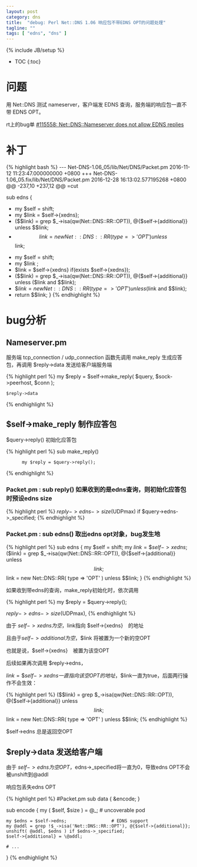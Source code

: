 ```yaml
---
layout: post
category: dns
title:  "debug: Perl Net::DNS 1.06 响应包不带EDNS OPT的问题处理"
tagline: ""
tags: [ "edns", "dns" ] 
---
```

{% include JB/setup %}

* TOC
{:toc}

# 问题

用 Net::DNS 测试 nameserver，客户端发 EDNS 查询，服务端的响应包一直不带 EDNS OPT。

rt上的bug单 [#115558: Net::DNS::Nameserver does not allow EDNS replies](https://rt.cpan.org/Ticket/Display.html?id=115558&results=b726149ec96a4ba3ede1c65761e1a229)

# 补丁

{% highlight bash %}
--- Net-DNS-1.06_05/lib/Net/DNS/Packet.pm	2016-11-12 11:23:47.000000000 +0800
+++ Net-DNS-1.06_05.fix/lib/Net/DNS/Packet.pm	2016-12-28 16:13:02.577195268 +0800
@@ -237,10 +237,12 @@
 =cut
 
 sub edns {
-	my $self = shift;
-	my $link = \$self->{xedns};
-	($$link) = grep $_->isa(qw(Net::DNS::RR::OPT)), @{$self->{additional}} unless $$link;
-	$$link = new Net::DNS::RR( type => 'OPT' ) unless $$link;
+    my $self = shift;
+    my $link ;
+    $link = \$self->{xedns} if(exists $self->{xedns});
+    ($$link) = grep $_->isa(qw(Net::DNS::RR::OPT)), @{$self->{additional}} unless ($link and $$link);
+    $$link = new Net::DNS::RR( type => 'OPT' ) unless ($link and $$link);
+    return $$link;
 }
{% endhighlight %}

# bug分析

## Nameserver.pm

服务端 tcp_connection / udp_connection  函数先调用 make_reply 生成应答包，再调用 $reply->data 发送给客户端服务端

{% highlight perl %}
    my $reply = $self->make_reply( $query, $sock->peerhost, $conn );

    $reply->data
{% endhighlight %}

## $self->make_reply 制作应答包

$query->reply() 初始化应答包

{% highlight perl %}
    sub make_reply() 

          my $reply = $query->reply();
{% endhighlight %}

### Packet.pm  : sub reply()  如果收到的是edns查询，则初始化应答包时预设edns size

{% highlight perl %}
     $reply->edns->size($UDPmax) if $query->edns->_specified;
{% endhighlight %}


### Packet.pm : sub edns() 取出edns opt对象，bug发生地

{% highlight perl %}
sub edns {
     my $self = shift;
     my $link = \$self->{xedns};
     ($$link) = grep $_->isa(qw(Net::DNS::RR::OPT)), @{$self->{additional}} unless $$link;
     $$link = new Net::DNS::RR( type => 'OPT' ) unless $$link;
}
{% endhighlight %}

如果收到带edns的查询，make_reply初始化时，依次调用

{% highlight perl %}
my $reply = $query->reply();  

$reply->edns->size($UDPmax),
{% endhighlight %}

由于 $self->{xedns} 为空，$link指向 $self->{xedns}　的地址

且由于$self->{additional}　为空，$$link 将被置为一个新的空OPT

也就是说，$self->{xedns}　被置为该空OPT 

后续如果再次调用 $reply->edns，

$link = \$self->{xedns} 一直指向该空OPT的地址，$$link一直为true，后面两行操作不会生效：

{% highlight perl %}
     ($$link) = grep $_->isa(qw(Net::DNS::RR::OPT)), @{$self->{additional}} unless $$link;
     $$link = new Net::DNS::RR( type => 'OPT' ) unless $$link;
{% endhighlight %}

$self->edns 总是返回空OPT

## $reply->data 发送给客户端

由于 $self->edns 为空OPT，$edns->_specified将一直为0，导致edns OPT不会被unshift到@addl

响应包丢失edns OPT

{% highlight perl %}
#Packet.pm
sub data {
    &encode;
}

sub encode {
    my ( $self, $size ) = @_;               # uncoverable pod

    my $edns = $self->edns;                 # EDNS support
    my @addl = grep !$_->isa('Net::DNS::RR::OPT'), @{$self->{additional}};
    unshift( @addl, $edns ) if $edns->_specified;
    $self->{additional} = \@addl;

    # ...
}
{% endhighlight %}
